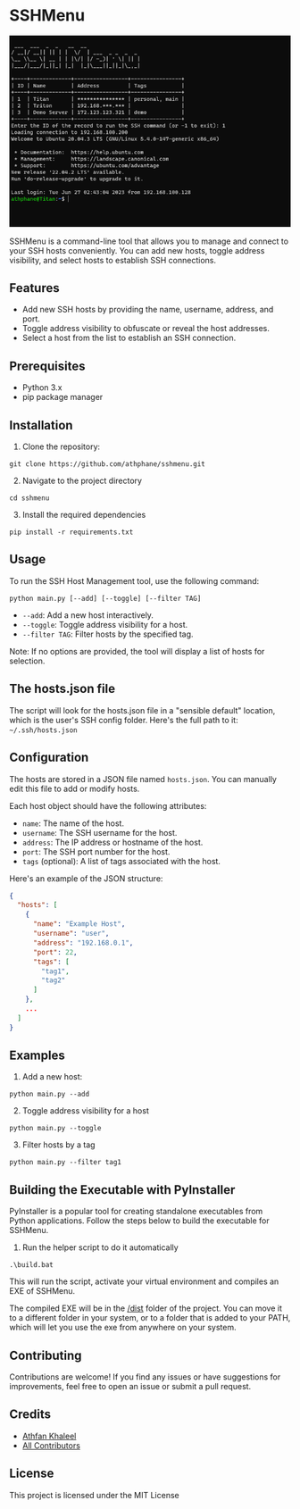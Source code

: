 # SSHMenu

![sshmenu screenshot](assets/screenshot.png)

SSHMenu is a command-line tool that allows you to manage and connect to your SSH hosts conveniently. You can
add new hosts, toggle address visibility, and select hosts to establish SSH connections.

## Features

- Add new SSH hosts by providing the name, username, address, and port.
- Toggle address visibility to obfuscate or reveal the host addresses.
- Select a host from the list to establish an SSH connection.

## Prerequisites

- Python 3.x
- pip package manager

## Installation

1. Clone the repository:

```shell
git clone https://github.com/athphane/sshmenu.git
```

2. Navigate to the project directory

```shell
cd sshmenu
```

3. Install the required dependencies

```shell
pip install -r requirements.txt
```

## Usage

To run the SSH Host Management tool, use the following command:

```shell
python main.py [--add] [--toggle] [--filter TAG]
```

- `--add`: Add a new host interactively.
- `--toggle`: Toggle address visibility for a host.
- `--filter TAG`: Filter hosts by the specified tag.

Note: If no options are provided, the tool will display a list of hosts for selection.

## The hosts.json file

The script will look for the hosts.json file in a "sensible default" location, which is the user's SSH config folder.
Here's the full path to it: `~/.ssh/hosts.json`

## Configuration

The hosts are stored in a JSON file named `hosts.json`. You can manually edit this file to add or modify hosts.

Each host object should have the following attributes:

- `name`: The name of the host.
- `username`: The SSH username for the host.
- `address`: The IP address or hostname of the host.
- `port`: The SSH port number for the host.
- `tags` (optional): A list of tags associated with the host.

Here's an example of the JSON structure:

```json
{
  "hosts": [
    {
      "name": "Example Host",
      "username": "user",
      "address": "192.168.0.1",
      "port": 22,
      "tags": [
        "tag1",
        "tag2"
      ]
    },
    ...
  ]
}
```

## Examples

1. Add a new host:

```shell
python main.py --add
```

2. Toggle address visibility for a host

```shell
python main.py --toggle
```

3. Filter hosts by a tag

```shell
python main.py --filter tag1
```

## Building the Executable with PyInstaller

PyInstaller is a popular tool for creating standalone executables from Python applications.
Follow the steps below to build the executable for SSHMenu.

1. Run the helper script to do it automatically

```shell
.\build.bat
```

This will run the script, activate your virtual environment and compiles an EXE of SSHMenu.

The compiled EXE will be in the [/dist](dist) folder of the project. You can move it to a different folder in your
system, or to a folder that is added to your PATH, which will let you use the exe from anywhere on your system.

## Contributing

Contributions are welcome! If you find any issues or have suggestions for improvements, feel free to open an issue or
submit a pull request.

## Credits

- [Athfan Khaleel](https://github.com/athphane)
- [All Contributors](../../contributors)

## License

This project is licensed under the MIT License